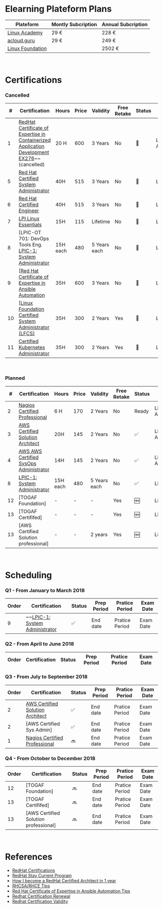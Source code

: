 # Elearning Plateform Plans


Plateform | Montly  Subcription | Annual Subcription
---- | ---- | ----
[Linux Academy] |  29 € | 228 €
[acloud.guru] |  29 €   | 249 € 
[Linux Foundation] | | 2502 € 

<br>

# Certifications

### Cancelled

|#| Certification | Hours | Price    | Validity | Free Retake | Status | Online plateform |
|--|------------|-----|----------|----------| --------------|---------| ---------------- |
|1| [RedHat Certificate of Expertise in Containerized Application Development EX276]~~(cancelled) | 20 H  | 600  |  3 Years  | No | :no_entry_sign:  | Linux Academy    |
|5| [Red Hat Certified System Administrator] | 40H | 515|  3 Years | No | :no_entry_sign: | LinuxAcademy |
|6| [Red Hat Certified Engineer] | 40H | 515|  3 Years | No | :no_entry_sign: | LinuxAcademy |
|7| [LPI Linux Essentials]| 15H | 115|  Lifetime | No  | :no_entry_sign: | LinuxAcademy |
|8| [LPIC-OT 701: DevOps Tools Eng.<br>[LPIC-1: System Administrator]| 15H each | 480|  5 Years each | No | :no_entry_sign: | LinuxAcademy |
|9| [[Red Hat Certificate of Expertise in Ansible Automation] | 35H | 600|  3 Years | No | :no_entry_sign: | LinuxAcademy |
|10| [[Linux Foundation Certified System Administrator (LFCS)] | 35H | 300|  2 Years | Yes | :no_entry_sign: | LinuxAcademy |
|11| [Certified Kubernetes Administrator] | 35H | 300|  2 Years | Yes | :no_entry_sign: | LinuxAcademy |

<br>

### Planned
|#| Certification | Hours | Price    | Validity | Free Retake | Status | Online plateform |
|--|------------|-----|----------|----------| --------------|---------| ---------------- |
|2| [Nagios Certified Professional] | 6 H  | 170  |  2 Years  | No| Ready  | Linux Academy    |
|3| [AWS Certified Solution Architect] | 20H | 145|  2 Years | No  | :white_check_mark:  | LinuxAcademy<br>Acloud.guru    |
|4| [AWS AWS Certified SysOps Administrator]| 14H | 145|  2 Years | No  | :white_check_mark:  | LinuxAcademy<br>Acloud.guru    |
|8| [LPIC-1: System Administrator] | 15H each | 480|  5 Years each | No | :white_check_mark: | LinuxAcademy |
|12| [TOGAF Foundation] | - | - |  -  | Yes | :new: | LinuxAcademy |
|13| [TOGAF Certififed] | - | - |  -  | Yes | :new: | LinuxAcademy |
|13| [AWS Certified Solution professional] | - | - |  2 years  | Yes | :new: | LinuxAcademy |

<br>

# Scheduling

###  Q1 - From January to March 2018

Order | Certification | Status | Prep Period | Pratice Period | Exam Date |
----| ---- | ---- | ---- | ---- | ---- |
9 | ~~[LPIC-1: System Administrator]  | :white_check_mark: | End  date | Pratice Period | Exam Date |


###  Q2 - From April to June 2018

Order | Certification | Status | Prep Period | Pratice Period | Exam Date |
----| ---- | ---- | ---- | ---- | ---- |


###  Q3 - From July to September 2018

Order | Certification | Status | Prep Period | Pratice Period | Exam Date |
----| ---- | ---- | ---- | ---- | ---- |
2 | [AWS Certified Solution Architect] | :white_check_mark: | End  date | Pratice Period | Exam Date |
2 | [AWS Certified Sys Admin] | :white_check_mark: | End  date | Pratice Period | Exam Date |
1 | [Nagios Certified Professional] | :soon:  | End  date | Pratice Period | Exam Date |


###  Q4 - From October to December 2018

Order | Certification | Status | Prep Period | Pratice Period | Exam Date |
----| ---- | ---- | ---- | ---- | ---- |
|12| [TOGAF Foundation] | :soon: | End  date | Pratice Period | Exam Date |
|13| [TOGAF Certififed] | :soon: | End  date | Pratice Period | Exam Date |
|13| [AWS Certified Solution professional] | :soon: | End  date | Pratice Period | Exam Date |


<br>

# References

* [RedHat Certifications](https://en.wikipedia.org/wiki/Red_Hat_Certification_Program)
* [RedHat Stay Current Program](https://servicesblog.redhat.com/2016/09/23/stay-current/)
* [How I become a RedHat Certified Architect in 1 year](http://alesnosek.com/blog/2017/08/01/how-i-became-a-red-hat-certified-architect-in-one-year/)
* [RHCSA/RHCE Tips](http://alesnosek.com/blog/2016/11/07/rhcsa-slash-rhce-exam-experience/)
* [Red Hat Certificate of Expertise in Ansible Automation Tips](http://alesnosek.com/blog/2017/09/03/ansible-certification-ex407/)
* [Redhat Certification Renewal](https://www.redhat.com/en/services/certification/renewal)
* [Redhat Certification Validity](http://linuxcentre.com/rhexams/certification-validity/)




[RedHat Certificate of Expertise in Containerized Application Development EX276]: https://www.redhat.com/fr/services/training/ex276-red-hat-certificate-expertise-containerized-application-development
[Nagios Certified Professional]: https://www.nagios.com/services/certification/
[AWS Certified Solution Architect]: https://aws.amazon.com/fr/certification/certified-solutions-architect-associate/
[AWS AWS Certified SysOps Administrator]: https://aws.amazon.com/fr/certification/certified-sysops-admin-associate
[Red Hat Certified System Administrator]: https://www.redhat.com/fr/services/training/ex200-red-hat-certified-system-administrator-rhcsa-exam
[Red Hat Certified Engineer]: https://www.redhat.com/en/services/training/ex300-red-hat-certified-engineer-rhce-exam
[LPI Linux Essentials]: http://www.lpi.org/our-certifications/linux-essentials-overview
[LPIC-OT 701: DevOps Tools Eng.]: http://www.lpi.org/our-certifications/linux-essentials-overview
[LPIC-1: System Administrator]: http://www.lpi.org/our-certifications/lpic-1-overview
[Red Hat Certificate of Expertise in Ansible Automation]: https://www.redhat.com/fr/services/training/ex407-red-hat-certificate-expertise-ansible-automation
[Linux Foundation Certified System Administrator (LFCS)]: https://training.linuxfoundation.org/certification/lfcs
[Certified Kubernetes Administrator]: https://www.cncf.io/certification/expert/
[Linux Academy]: https://linuxacademy.com/cp/plan/all#
[acloud.guru]: https://acloud.guru/membership
[Linux Foundation]: https://training.linuxfoundation.org/linux-courses/system-administration-training/linux-system-administration 
